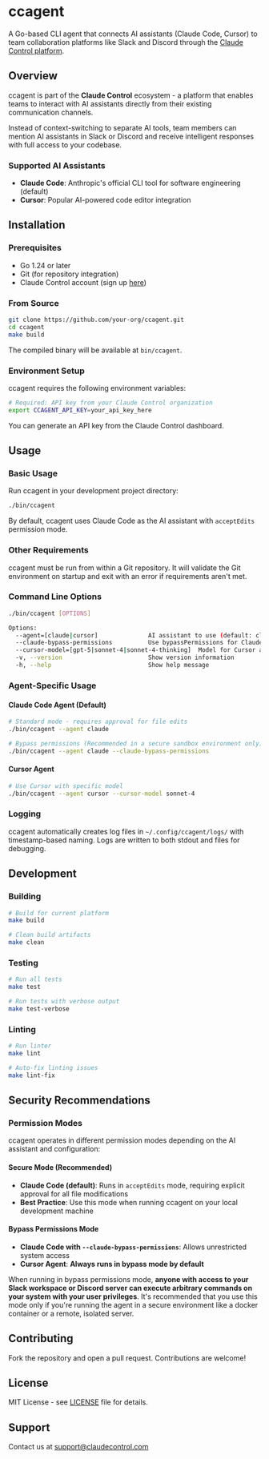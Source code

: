 # ccagent

A Go-based CLI agent that connects AI assistants (Claude Code, Cursor) to team collaboration platforms like Slack and Discord through the [Claude Control platform](https://claudecontrol.com).

## Overview

ccagent is part of the **Claude Control** ecosystem - a platform that enables teams to interact with AI assistants directly from their existing communication channels. 

Instead of context-switching to separate AI tools, team members can mention AI assistants in Slack or Discord and receive intelligent responses with full access to your codebase.

### Supported AI Assistants

- **Claude Code**: Anthropic's official CLI tool for software engineering (default)
- **Cursor**: Popular AI-powered code editor integration

## Installation

### Prerequisites

- Go 1.24 or later
- Git (for repository integration)
- Claude Control account (sign up [here](https://claudecontrol.com))

### From Source

```bash
git clone https://github.com/your-org/ccagent.git
cd ccagent
make build
```

The compiled binary will be available at `bin/ccagent`.

### Environment Setup

ccagent requires the following environment variables:

```bash
# Required: API key from your Claude Control organization
export CCAGENT_API_KEY=your_api_key_here
```

You can generate an API key from the Claude Control dashboard.

## Usage

### Basic Usage

Run ccagent in your development project directory:

```bash
./bin/ccagent
```

By default, ccagent uses Claude Code as the AI assistant with `acceptEdits` permission mode.

### Other Requirements
ccagent must be run from within a Git repository. It will validate the Git environment on startup and exit with an error if requirements aren't met.

### Command Line Options

```bash
./bin/ccagent [OPTIONS]

Options:
  --agent=[claude|cursor]              AI assistant to use (default: claude)
  --claude-bypass-permissions          Use bypassPermissions for Claude (sandbox only)
  --cursor-model=[gpt-5|sonnet-4|sonnet-4-thinking]  Model for Cursor agent
  -v, --version                        Show version information
  -h, --help                           Show help message
```

### Agent-Specific Usage

#### Claude Code Agent (Default)
```bash
# Standard mode - requires approval for file edits
./bin/ccagent --agent claude

# Bypass permissions (Recommended in a secure sandbox environment only)
./bin/ccagent --agent claude --claude-bypass-permissions
```

#### Cursor Agent
```bash
# Use Cursor with specific model
./bin/ccagent --agent cursor --cursor-model sonnet-4
```

### Logging
ccagent automatically creates log files in `~/.config/ccagent/logs/` with timestamp-based naming. Logs are written to both stdout and files for debugging.

## Development

### Building

```bash
# Build for current platform
make build

# Clean build artifacts
make clean
```

### Testing

```bash
# Run all tests
make test

# Run tests with verbose output
make test-verbose
```

### Linting

```bash
# Run linter
make lint

# Auto-fix linting issues
make lint-fix
```

## Security Recommendations

### Permission Modes

ccagent operates in different permission modes depending on the AI assistant and configuration:

#### Secure Mode (Recommended)
- **Claude Code (default)**: Runs in `acceptEdits` mode, requiring explicit approval for all file modifications
- **Best Practice**: Use this mode when running ccagent on your local development machine

#### Bypass Permissions Mode
- **Claude Code with `--claude-bypass-permissions`**: Allows unrestricted system access
- **Cursor Agent**: **Always runs in bypass mode by default**

When running in bypass permissions mode, **anyone with access to your Slack workspace or Discord server can execute arbitrary commands on your system with your user privileges**. It's recommended that you use this mode only if you're running the agent in a secure environment like a docker container or a remote, isolated server.

## Contributing

Fork the repository and open a pull request. Contributions are welcome!

## License

MIT License - see [LICENSE](LICENSE) file for details.

## Support

Contact us at support@claudecontrol.com

